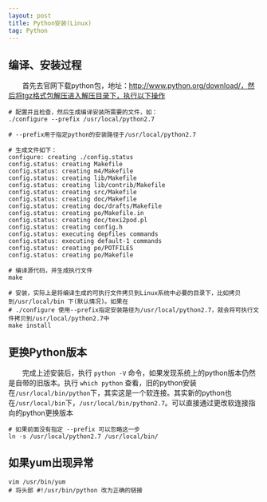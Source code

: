 ```yaml
---
layout: post
title: Python安装(Linux)
tag: Python
---
```


## 编译、安装过程  
　　首先去官网下载python包，地址：http://www.python.org/download/，然后将tgz格式包解压进入解压目录下，执行以下操作
```shell
# 配置并且检查，然后生成编译安装所需要的文件，如：
./configure --prefix /usr/local/python2.7

# --prefix用于指定python的安装路径于/usr/local/python2.7

# 生成文件如下：
configure: creating ./config.status
config.status: creating Makefile
config.status: creating m4/Makefile
config.status: creating lib/Makefile
config.status: creating lib/contrib/Makefile
config.status: creating src/Makefile
config.status: creating doc/Makefile
config.status: creating doc/drafts/Makefile
config.status: creating po/Makefile.in
config.status: creating doc/texi2pod.pl
config.status: creating config.h
config.status: executing depfiles commands
config.status: executing default-1 commands
config.status: creating po/POTFILES
config.status: creating po/Makefile

# 编译源代码，并生成执行文件
make

# 安装，实际上是将编译生成的可执行文件拷贝到Linux系统中必要的目录下，比如拷贝到/usr/local/bin 下(默认情况)。如果在 
# ./configure 使用--prefix指定安装路径为/usr/local/python2.7，就会将可执行文件拷贝到/usr/local/python2.7中
make install
```

## 更换Python版本
　　完成上述安装后，执行 `python -V` 命令，如果发现系统上的python版本仍然是自带的旧版本。执行 `which python` 查看，旧的python安装在`/usr/local/bin/python`下，其实这是一个软连接。其实新的python也在`/usr/local/bin`下，`/usr/local/bin/python2.7`。可以直接通过更改软连接指向的python更换版本
```shell
# 如果前面没有指定 --prefix 可以忽略这一步
ln -s /usr/local/python2.7 /usr/local/bin/
```

## 如果yum出现异常
```shell
vim /usr/bin/yum
# 将头部 #!/usr/bin/python 改为正确的链接
```
